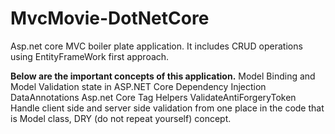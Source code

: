 # MvcMovie-DotNetCore
Asp.net core MVC boiler plate application. It includes CRUD operations using EntityFrameWork first approach.

**Below are the important concepts of this application.**
Model Binding and Model Validation state in ASP.NET Core
Dependency Injection
DataAnnotations
Asp.net Core Tag Helpers
ValidateAntiForgeryToken
Handle client side and server side validation from one place in the code that is Model class, DRY (do not repeat yourself) concept.
